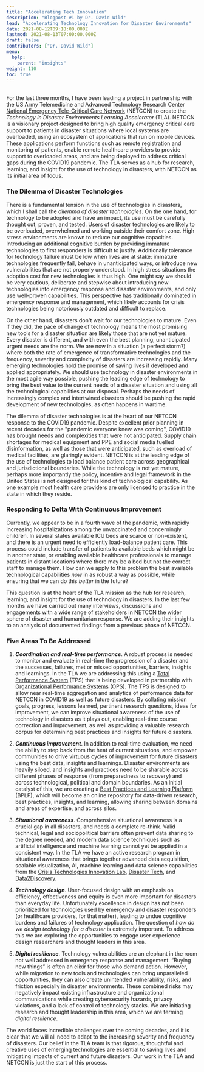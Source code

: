 ```yaml
---
title: "Accelerating Tech Innovation"
description: "Blogpost #1 by Dr. David Wild"
lead: "Accelerating Technology Innovation for Disaster Environments"
date: 2021-08-12T09:18:00.000Z
lastmod: 2021-08-13T07:00:00.000Z
draft: false
contributors: ["Dr. David Wild"]
menu:
  bplp:
    parent: "insights"
weight: 110
toc: true
---
```


&nbsp;  
For the last three months, I have been leading a project in partnership with the US Army Telemedicine and Advanced Technology Research Center [National Emergency Tele-Critical Care Network](https://www.tatrc.org/netccn/) (NETCCN) to create the *Technology in Disaster Environments Learning Accelerator* (TLA). NETCCN is a visionary project designed to bring high quality emergency critical care support to patients in disaster situations where local systems are overloaded, using an ecosystem of applications that run on mobile devices. These applications perform functions such as remote registration and monitoring of patients, enable remote healthcare providers to provide support to overloaded areas, and are being deployed to address critical gaps during the COVID19 pandemic. The TLA serves as a hub for research, learning, and insight for the use of technology in disasters, with NETCCN as its initial area of focus.

### The Dilemma of Disaster Technologies

There is a fundamental tension in the use of technologies in disasters, which I shall call the *dilemma of disaster technologies*. On the one hand, for technology to be adopted and have an impact, its use must be carefully thought out, proven, and tested. Users of disaster technologies are likely to be overloaded, overwhelmed and working outside their comfort zone. High stress environments are known to reduce our cognitive capacities. Introducing an additional cognitive burden by providing immature technologies to first responders is difficult to justify. Additionally tolerance for technology failure must be low when lives are at stake: immature technologies frequently fail, behave in unanticipated ways, or introduce new vulnerabilities that are not properly understood. In high stress situations the adoption cost for new technologies is thus high. One might say we should be very cautious, deliberate and stepwise about introducing new technologies into emergency response and disaster environments, and only use well-proven capabilities. This perspective has traditionally dominated in emergency response and management, which likely accounts for crisis technologies being notoriously outdated and difficult to replace.

On the other hand, disasters don't wait for our technologies to mature. Even if they did, the pace of change of technology means the most promising new tools for a disaster situation are likely those that are not yet mature. Every disaster is different, and with even the best planning, unanticipated urgent needs are the norm. We are now in a situation (a perfect storm?) where both the rate of emergence of transformative technologies and the frequency, severity and complexity of disasters are increasing rapidly. Many emerging technologies hold the promise of saving lives if developed and applied appropriately. We should use technology in disaster environments in the most agile way possible, pushing the leading edge of technology to bring the best value to the current needs of a disaster situation and using all the technological capabilities at our disposal. Perhaps the needs of increasingly complex and intertwined disasters should be pushing the rapid development of new technologies, as often happens in wartime.

The dilemma of disaster technologies is at the heart of our NETCCN response to the COVID19 pandemic. Despite excellent prior planning in recent decades for the "pandemic everyone knew was coming", COVID19 has brought needs and complexities that were not anticipated. Supply chain shortages for medical equipment and PPE and social media fuelled disinformation, as well as those that were anticipated, such as overload of medical facilities, are glaringly evident. NETCCN is at the leading edge of the use of technologies to load balance patient care across geographical and jurisdictional boundaries. While the technology is not yet mature, perhaps more importantly the policy, incentive and legal framework in the United States is not designed for this kind of technological capability. As one example most health care providers are only licensed to practice in the state in which they reside.

### Responding to Delta With Continuous Improvement

Currently, we appear to be in a fourth wave of the pandemic, with rapidly increasing hospitalizations among the unvaccinated and concerningly children. In several states available ICU beds are scarce or non-existent, and there is an urgent need to efficiently load-balance patient care. This process could include transfer of patients to available beds which might be in another state, or enabling available healthcare professionals to manage patients in distant locations where there may be a bed but not the correct staff to manage them. How can we apply to this problem the best available technological capabilities *now* in as robust a way as possible, while ensuring that we can do this *better* in the future?

This question is at the heart of the TLA mission as the hub for research, learning, and insight for the use of technology in disasters. In the last few months we have carried out many interviews, discussions and engagements with a wide range of stakeholders in NETCCN the wider sphere of disaster and humanitarian response. We are adding their insights to an analysis of documented findings from a previous phase of NETCCN. 

### Five Areas To Be Addressed

1. ***Coordination and real-time performance***. A robust process is needed to monitor and evaluate in real-time the progression of a disaster and the successes, failures,  met or missed opportunities, barriers, insights and learnings. In the TLA we are addressing this using a [Total Performance System](https://ctil.iu.edu/tla/tps/intro/) (TPS) that is being developed in partnership with [Organizational Performance Systems](https://www.ops1.com) (OPS). The TPS is designed to allow near real-time aggregation and analytics of performance data for NETCCN in COVID19 as well as future disasters. By collating mission goals, progress, lessons learned, pertinent research questions, ideas for improvement, we can improve situational awareness of the use of technology in disasters as it plays out, enabling real-time course correction and improvement, as well as providing a valuable research corpus for determining best practices and insights for future disasters.

2. ***Continuous improvement***. In addition to real-time evaluation, we need the ability to step back from the heat of current situations, and empower communities to drive virtuous cycles of improvement for future disasters using the best data, insights and learnings. Disaster environments are heavily siloed, and insights and practices need to be sharable across different phases of response (from preparedness to recovery) and across technological, political and domain boundaries. As an initial catalyst of this, we are creating a [Best Practices and Learning Platform](https://ctil.iu.edu/tla/blog/) (BPLP), which will become an online repository for data-driven research, best practices, insights, and learning, allowing sharing between domains and areas of expertise, and across silos.

3. ***Situational awareness***. Comprehensive situational awareness is a crucial gap in all disasters, and needs a complete re-think. Valid technical, legal and sociopolitical barriers often prevent data sharing to the degree needed, and modern data science techniques such as artificial intelligence and machine learning cannot yet be applied in a consistent way. In the TLA we have an active research program in situational awareness that brings together advanced data acquisition, scalable visualization, AI, machine learning and data science capabilities from the [Crisis Technologies Innovation Lab](https://ctil.iu.edu), [Disaster Tech](https://www.disastertech.com/), and [Data2Discovery](https://d2discovery.com).

4. ***Technology design***. User-focused design with an emphasis on efficiency, effectiveness and equity is even more important for disasters than everyday life. Unfortunately excellence in design has not been prioritized for technologies used by emergency and disaster responders (or healthcare providers, for that matter), leading to undue cognitive burdens and failures of technology application. The question of *how do we design technology for a disaster* is extremely important. To address this we are exploring the opportunities to engage user experience design researchers and thought leaders in this area.

5. ***Digital resilience***. Technology vulnerabilities are an elephant in the room not well addressed in emergency response and management. “Buying new things” is often an elixir for those who demand action. However, while migration to new tools and technologies can bring unparalleled opportunities, they can also create unintended vulnerability, risks, and friction especially in disaster environments. These combined risks may negatively impact existing infrastructure and organizational communications while creating cybersecurity hazards, privacy violations, and a lack of control of technology stacks. We are initiating research and thought leadership in this area, which we are terming *digital resilience*.

The world faces incredible challenges over the coming decades, and it is clear that we will all need to adapt to the increasing severity and frequency of disasters. Our belief in the TLA team is that rigorous, thoughtful and creative uses of emerging technologies are essential to saving lives and mitigating impacts of current and future disasters. Our work in the TLA and NETCCN is just the start of this process.
